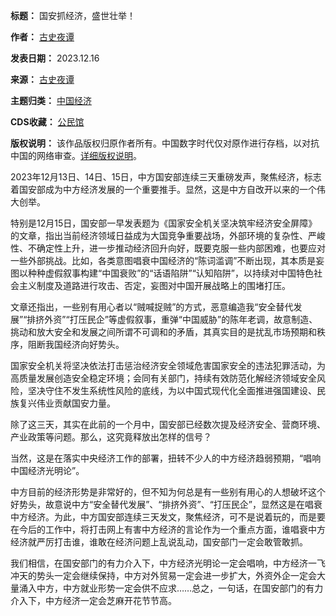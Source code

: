 

**标题：** 国安抓经济，盛世壮举！  

**作者：** [古史夜谭](https://chinadigitaltimes.net/space/古史夜谭)  

**发表日期：** 2023.12.16  

**来源：** [古史夜谭](https://web.archive.org/web/hhttps://mp.weixin.qq.com/s/KIb86E9-seGHe-Q9NMUhfQ)  

**主题归类：** [中国经济](https://chinadigitaltimes.net/space/中国经济)  

**CDS收藏：** [公民馆](https://chinadigitaltimes.net/space/%E5%85%AC%E6%B0%91%E9%A6%86)  

**版权说明：** 该作品版权归原作者所有。中国数字时代仅对原作进行存档，以对抗中国的网络审查。[详细版权说明](https://chinadigitaltimes.net/chinese/copyright)。


2023年12月13日、14日、15日，中方国安部连续三天重磅发声，聚焦经济，标志着国安部成为中方经济发展的一个重要推手。显然，这是中方自改开以来的一个伟大创举。


特别是12月15日，国安部一早发表题为《国家安全机关坚决筑牢经济安全屏障》的文章，指出当前经济领域日益成为大国竞争重要战场，外部环境的复杂性、严峻性、不确定性上升，进一步推动经济回升向好，既要克服一些内部困难，也要应对一些外部挑战。比如，各类意图唱衰中国经济的“陈词滥调”不断出现，其本质是妄图以种种虚假叙事构建“中国衰败”的“话语陷阱”“认知陷阱”，以持续对中国特色社会主义制度及道路进行攻击、否定，妄图对中国开展战略上的围堵打压。


文章还指出，一些别有用心者以“贼喊捉贼”的方式，恶意编造我“安全替代发展”“排挤外资”“打压民企”等虚假叙事，重弹“中国威胁”的陈年老调，故意制造、挑动和放大安全和发展之间所谓不可调和的矛盾，其真实目的是扰乱市场预期和秩序，阻断我国经济向好势头。


国家安全机关将坚决依法打击惩治经济安全领域危害国家安全的违法犯罪活动，为高质量发展创造安全稳定环境；会同有关部门，持续有效防范化解经济领域安全风险，坚决守住不发生系统性风险的底线，为以中国式现代化全面推进强国建设、民族复兴伟业贡献国安力量。


除了这三天，其实在此前的一个月中，国安部已经数次提及经济安全、营商环境、产业政策等问题。那么，这究竟释放出怎样的信号？


当然，这是在落实中央经济工作的部署，扭转不少人的中方经济趋弱预期，“唱响中国经济光明论”。


中方目前的经济形势是非常好的，但不知为何总是有一些别有用心的人想破坏这个好势头，故意说中方“安全替代发展”、“排挤外资”、“打压民企”，显然这是在唱衰中方经济。为此，中方国安部连续三天发文，聚焦经济，可不是说着玩的，而是要在今后的工作中，将打击网上有害中方经济的言论作为一个重点方面，谁唱衰中方经济就严厉打击谁，谁敢在经济问题上乱说乱动，国安部门一定会敢管敢抓。


我们相信，在国安部门的有力介入下，中方经济光明论一定会唱响，中方经济一飞冲天的势头一定会继续保持，中方对外贸易一定会进一步扩大，外资外企一定会大量涌入中方，中方就业形势一定会供不应求……总之，一句话，在国安部门的有力介入下，中方经济一定会芝麻开花节节高。

